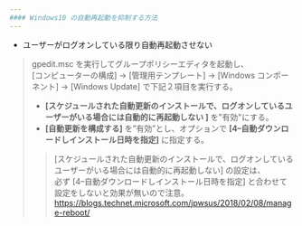```yaml
---
#### Windows10 の自動再起動を抑制する方法
---
```


+ ユーザーがログオンしている限り自動再起動させない
> gpedit.msc を実行してグループポリシーエディタを起動し、  
> [コンピューターの構成] -> [管理用テンプレート] -> [Windows コンポーネント] -> [Windows Update] で下記２項目を実行する。  
> - **[スケジュールされた自動更新のインストールで、ログオンしているユーザーがいる場合には自動的に再起動しない ]** を"有効"にする。  
> - **[自動更新を構成する]** を”有効”とし、オプションで **[4–自動ダウンロードしインストール日時を指定]** に指定する。  
>  
>> [スケジュールされた自動更新のインストールで、ログオンしているユーザーがいる場合には自動的に再起動しない] の設定は、  
>> 必ず [4–自動ダウンロードしインストール日時を指定] と合わせて設定をしないと効果が無いので注意。  
>> https://blogs.technet.microsoft.com/jpwsus/2018/02/08/manage-reboot/  
>>
